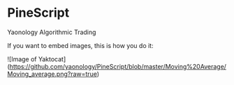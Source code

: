 # PineScript
Yaonology Algorithmic Trading

If you want to embed images, this is how you do it:

![Image of Yaktocat]
(https://github.com/yaonology/PineScript/blob/master/Moving%20Average/Moving_average.png?raw=true)

